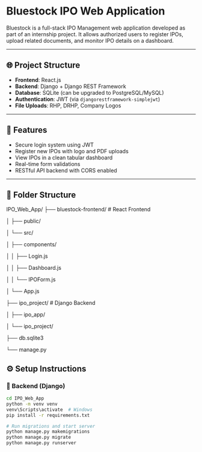 # Bluestock IPO Web Application

Bluestock is a full-stack IPO Management web application developed as part of an internship project. It allows authorized users to register IPOs, upload related documents, and monitor IPO details on a dashboard.

---

## 🌐 Project Structure

- **Frontend**: React.js  
- **Backend**: Django + Django REST Framework  
- **Database**: SQLite (can be upgraded to PostgreSQL/MySQL)  
- **Authentication**: JWT (via `djangorestframework-simplejwt`)  
- **File Uploads**: RHP, DRHP, Company Logos

---

## 🚀 Features

- Secure login system using JWT
- Register new IPOs with logo and PDF uploads
- View IPOs in a clean tabular dashboard
- Real-time form validations
- RESTful API backend with CORS enabled

---

## 📁 Folder Structure



IPO_Web_App/
├── bluestock-frontend/ # React Frontend

│ ├── public/

│ └── src/

│ ├── components/

│ │ ├── Login.js

│ │ ├── Dashboard.js

│ │ └── IPOForm.js

│ └── App.js

├── ipo_project/ # Django Backend

│ ├── ipo_app/

│ └── ipo_project/

├── db.sqlite3

└── manage.py


## ⚙️ Setup Instructions

### 🔹 Backend (Django)

```bash
cd IPO_Web_App
python -m venv venv
venv\Scripts\activate  # Windows
pip install -r requirements.txt

# Run migrations and start server
python manage.py makemigrations
python manage.py migrate
python manage.py runserver
